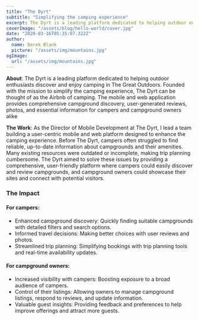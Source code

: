 ```yaml
---
title: "The Dyrt"
subtitle: "Simplifying the camping experience"
excerpt: The Dyrt is a leading platform dedicated to helping outdoor enthusiasts discover and enjoy camping in The Great Outdoors. Founded with the mission to simplify the camping experience, The Dyrt can be thought of as the Airbnb of camping. The mobile and web application provides comprehensive campground discovery, user-generated reviews, photos, and essential information for campers and campground owners alike"
coverImage: "/assets/blog/hello-world/cover.jpg"
date: "2020-03-16T05:35:07.322Z"
author:
  name: Derek Blank
  picture: "/assets/img/mountains.jpg"
ogImage:
  url: "/assets/img/mountains.jpg"
---
```


**About**: The Dyrt is a leading platform dedicated to helping outdoor enthusiasts discover and enjoy camping in The Great Outdoors. Founded with the mission to simplify the camping experience, The Dyrt can be thought of as the Airbnb of camping. The mobile and web application provides comprehensive campground discovery, user-generated reviews, photos, and essential information for campers and campground owners alike

**The Work**: As the Director of Mobile Development at The Dyrt, I lead a team building a user-centric mobile and web platform designed to enhance the camping experience. Before The Dyrt, campers often struggled to find reliable, up-to-date information about campgrounds and their amenities. Many existing resources were outdated or incomplete, making trip planning cumbersome. 
The Dyrt aimed to solve these issues by providing a comprehensive, user-friendly platform where campers could easily discover and review campgrounds, and campground owners could showcase their sites and connect with potential visitors.


### The Impact

#### For campers:
- Enhanced campground discovery: Quickly finding suitable campgrounds with detailed filters and search options.
- Informed travel decisions: Making better choices with user reviews and photos.
- Streamlined trip planning: Simplifying bookings with trip planning tools and real-time availability updates.


#### For campground owners:
* Increased visibility with campers: Boosting exposure to a broad audience of campers.
* Control of their listings: Allowing owners to manage campground listings, respond to reviews, and update information.
* Valuable guest insights: Providing feedback and preferences to help improve offerings and attract more guests.